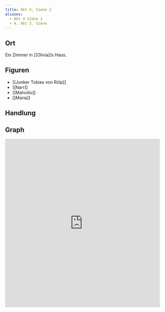 ```yaml
---
title: Akt 4, Szene 2
aliases:
  - Akt 4 Szene 2
  - 4. Akt 2. Szene
---
```

## Ort
Ein Zimmer in [[Olivia]]s Haus.

## Figuren
- [[Junker Tobias von Rülp]]
- [[Narr]]
- [[Malvolio]]
- [[Maria]]

## Handlung

## Graph
<iframe src="https://catchears.github.io/was-ihr-wollt-graphs/act-4/act-4-scene-2-dark" width=100% height=550 style="border: 0;"></iframe>
